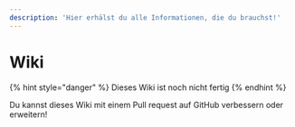 ```yaml
---
description: 'Hier erhälst du alle Informationen, die du brauchst!'
---
```


# Wiki

{% hint style="danger" %}
Dieses Wiki ist noch nicht fertig
{% endhint %}


Du kannst dieses Wiki mit einem Pull request auf GitHub verbessern oder erweitern!
